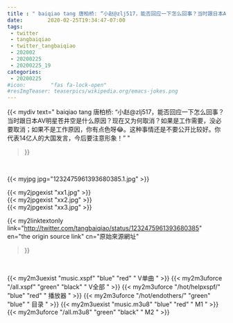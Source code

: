 ```yaml
---
title : " baiqiao tang 唐柏桥: “小赵@zlj517，能否回应一下怎么回事？当时跟日本AV明星苍井空是什么原因？现在又为何取消？如果是工作需要，没必要取消；如果不是工作原因，你有点色呀😂。这种事情还是不要公开比较好。你代表14亿人的大国发言，今后要注意形象！”  "
date:        2020-02-25T19:34:47-07:00
tags:
 - twitter
 - tangbaiqiao
 - twitter_tangbaiqiao
 - 202002
 - 20200225
 - 20200225_19
categories:
 - 20200225
#icon:        "fas fa-lock-open"
#resImgTeaser: teaserpics/wikipedia.org/emacs-jokes.png
---
```


{{< mydiv text=" baiqiao tang 唐柏桥: “小赵@zlj517，能否回应一下怎么回事？当时跟日本AV明星苍井空是什么原因？现在又为何取消？如果是工作需要，没必要取消；如果不是工作原因，你有点色呀😂。这种事情还是不要公开比较好。你代表14亿人的大国发言，今后要注意形象！”  "
>}}
<br>


 {{< myjpg jpg="1232475961393680385.1.jpg" >}}<br> 

{{< my2jpgexist "xx1.jpg" >}}<br>
{{< my2jpgexist "xx2.jpg" >}}<br>
{{< my2jpgexist "xx3.jpg" >}}<br>


{{< my2linktextonly link="http://twitter.com/tangbaiqiao/status/1232475961393680385"
en="the origin source link" cn="原始來源網址"
>}}


<br>

{{< my2m3uexist "music.xspf"        "blue"   "red"    " V单曲 " >}} {{< my2m3uforce "/all.xspf"         "green"  "black"  " V全部 " >}} {{< my2m3uforce "/hot/helpxspf/"    "blue"   "red"    " 播放器 " >}} {{< my2m3uforce "/hot/endothers/"   "green"  "blue"   " 目录 " >}} {{< my2m3uexist "music.m3u8"        "blue"   "red"    " M1 " >}} {{< my2m3uforce "/all.m3u8"         "green"  "black"  " M2 " >}} 
